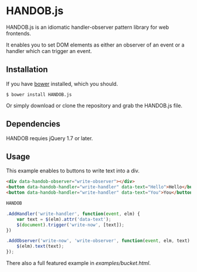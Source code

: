 # HANDOB.js

HANDOB.js is an idiomatic handler-observer pattern library for web frontends.

It enables you to set DOM elements as either an observer of an event or a
handler which can trigger an event.


## Installation

If you have [bower](http://bower.io/ "A package manager for the web")
installed, which you should.

    $ bower install HANDOB.js

Or simply download or clone the repository and grab the HANDOB.js file.

## Dependencies

HANDOB requies jQuery 1.7 or later.

## Usage

This example enables to buttons to write text into a div.

```html
<div data-handob-observer="write-observer"></div>
<button data-handob-handler="write-handler" data-text="Hello">Hello</button>
<button data-handob-handler="write-handler" data-text="You">You</button>
```

```javascript
HANDOB

.AddHandler('write-handler', function(event, elm) {
    var text = $(elm).attr('data-text');
    $(document).trigger('write-now', [text]);
})

.AddObserver('write-now', 'write-observer', function(event, elm, text) {
    $(elm).text(text);
});
```

There also a full featured example in *examples/bucket.html*.
